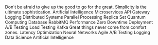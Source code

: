 Don't be afraid to give up the good to go for the great. Simplicity is the ultimate sophistication. Artificial Intelligence Microservices API Gateway
Logging Distributed Systems Parallel Processing Replica Set Quantum Computing
Database RabbitMQ Performance Zero Downtime Deployment A/B Testing Load Testing Kafka Great things never come from comfort zones. Latency Optimization Neural Networks
Agile A/B Testing Logging Data Science Artificial Intelligence
